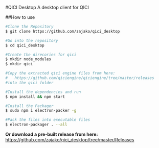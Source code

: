 #QICI Desktop
A desktop client for QICI

##How to use
```bash
#Clone the Repository
$ git clone https://github.com/zajako/qici_desktop

#Go into the repository
$ cd qici_desktop

#Create the direcories for qici
$ mkdir node_modules
$ mkdir qici

#Copy the extracted qici engine files from here: 
#	https://github.com/qiciengine/qiciengine/tree/master/releases
#into the qici folder

#Install the dependencies and run
$ npm install && npm start

#Install the Packager
$ sudo npm i electron-packer -g

#Pack the files into executable files
$ electron-packager . --all
```

**Or download a pre-built release from here:**
https://github.com/zajako/qici_desktop/tree/master/Releases